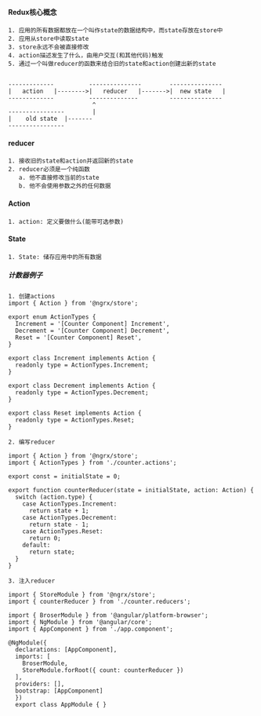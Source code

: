#### Redux核心概念
>>>
    1. 应用的所有数据都放在一个叫作state的数据结构中，而state存放在store中
    2. 应用从store中读取state
    3. store永远不会被直接修改
    4. action描述发生了什么，由用户交互(和其他代码)触发
    5. 通过一个叫做reducer的函数来结合旧的state和action创建出新的state


    -------------          ---------------        ---------------
    |   action   |-------->|   reducer   |------->|  new state   |
    -------------          --------------         ---------------
                            ^  
    ----------------        |
    |    old state  |-------
    ----------------

#### reducer
>>>>
    1. 接收旧的state和action并返回新的state
    2. reducer必须是一个纯函数
       a. 他不直接修改当前的state
       b. 他不会使用参数之外的任何数据

#### Action
>>>
    1. action: 定义要做什么(能带可选参数)

#### State
>>>
    1. State: 储存应用中的所有数据

##### 计数器例子
>>>
    1. 创建actions
    import { Action } from '@ngrx/store';

    export enum ActionTypes {
      Increment = '[Counter Component] Increment',
      Decrement = '[Counter Component] Decrement',
      Reset = '[Counter Component] Reset',
    }

    export class Increment implements Action {
      readonly type = ActionTypes.Increment;
    }

    export class Decrement implements Action {
      readonly type = ActionTypes.Decrement;
    }

    export class Reset implements Action {
      readonly type = ActionTypes.Reset;
    }

    2. 编写reducer

    import { Action } from '@ngrx/store';
    import { ActionTypes } from './counter.actions';

    export const = initialState = 0;

    export function counterReducer(state = initialState, action: Action) {
      switch (action.type) {
        case ActionTypes.Increment:
          return state + 1;
        case ActionTypes.Decrement:
          return state - 1;
        case ActionTypes.Reset:
          return 0;
        default:
          return state;
      }
    }

    3. 注入reducer

    import { StoreModule } from '@ngrx/store';
    import { counterReducer } from './counter.reducers';

    import { BroserModule } from '@angular/platform-browser';
    import { NgModule } from '@angular/core';
    import { AppComponent } from './app.component';

    @NgModule({
      declarations: [AppComponent],
      imports: [
        BroserModule,
        StoreModule.forRoot({ count: counterReducer })
      ],
      providers: [],
      bootstrap: [AppComponent]
      })
      export class AppModule { }
